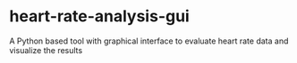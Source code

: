 # heart-rate-analysis-gui
A Python based tool with graphical interface to evaluate heart rate data and visualize the results
